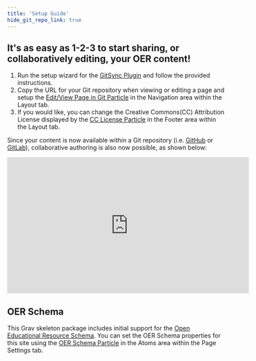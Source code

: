 ```yaml
---
title: 'Setup Guide'
hide_git_repo_link: true
---
```


## It's as easy as 1-2-3 to start sharing, or collaboratively editing, your OER content!

1. Run the setup wizard for the [GitSync Plugin](../../admin/plugins/git-sync) and follow the provided instructions.
2. Copy the URL for your Git repository when viewing or editing a page and setup the [Edit/View Page in Git Particle](../../admin/gantry/configurations/default/layout) in the Navigation area within the Layout tab.
3. If you would like, you can change the Creative Commons(CC) Attribution License displayed by the [CC License Particle](../../admin/gantry/configurations/default/layout) in the Footer area within the Layout tab.

Since your content is now available within a Git repository (i.e. [GitHub](https://github.com/) or [GitLab](https://about.gitlab.com/)), collaborative authoring is also now possible, as shown below:

<iframe width="560" height="315" src="https://www.youtube.com/embed/5AG4DiVw9wM" frameborder="0" allowfullscreen></iframe>

## OER Schema  

This Grav skeleton package includes initial support for the [Open Educational Resource Schema](http://oerschema.org/). You can set the OER Schema properties for this site using the [OER Schema Particle](../../admin/gantry/configurations/default/page) in the Atoms area within the Page Settings tab.
